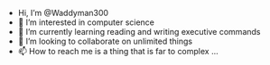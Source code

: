 -  Hi, I’m @Waddyman300
- 👀 I’m interested in computer science 
- 🌱 I’m currently learning reading and writing executive commands
- 💞️ I’m looking to collaborate on unlimited things
- 📫 How to reach me is a thing that is far to complex ...

<!---
Waddyman300/Waddyman300 is a ✨ special ✨ repository because its `README.md` (this file) appears on your GitHub profile.
You can click the Preview link to take a look at your changes.
--->
